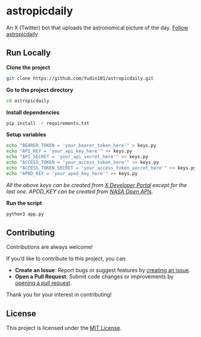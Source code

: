 # astropicdaily
An X (Twitter) bot that uploads the astronomical picture of the day.
[Follow astropicdaily](x.com/astropicdaily)

## Run Locally

**Clone the project**

```bash
git clone https://github.com/Yudin101/astropicdaily.git
```

**Go to the project directory**

```bash
cd astropicdaily
```

**Install dependencies**

```bash
pip install -r requirements.txt
```

**Setup variables**

```bash
echo "BEARER_TOKEN = 'your_bearer_token_here'" > keys.py
echo "API_KEY = 'your_api_key_here'" >> keys.py
echo "API_SECRET = 'your_api_secret_here'" >> keys.py
echo "ACCESS_TOKEN = 'your_access_token_here'" >> keys.py
echo "ACCESS_TOKEN_SECRET = 'your_access_token_secret_here'" >> keys.py
echo "APOD_KEY = 'your_apod_key_here'" >> keys.py
```
*All the above keys can be created from [X Developer Portal](https://developer.x.com/en) except for the last one. APOD_KEY can be created from [NASA Open APIs](https://api.nasa.gov/).*

**Run the script**

```bash
python3 app.py
```

## Contributing

Contributions are always welcome!

If you’d like to contribute to this project, you can:

- **Create an Issue**: Report bugs or suggest features by [creating an issue](https://github.com/Yudin101/astropicdaily/issues/new).
- **Open a Pull Request**: Submit code changes or improvements by [opening a pull request](https://github.com/Yudin101/astropicdaily/pulls).

Thank you for your interest in contributing!


## License

This project is licensed under the [MIT License](https://github.com/Yudin101/astropicdaily/blob/main/LICENSE).
